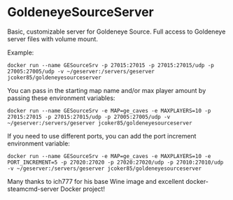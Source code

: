 # GoldeneyeSourceServer
Basic, customizable server for Goldeneye Source.
Full access to Goldeneye server files with volume mount. 

Example:
```
docker run --name GESourceSrv -p 27015:27015 -p 27015:27015/udp -p 27005:27005/udp -v ~/geserver:/servers/geserver jcoker85/goldeneyesourceserver 
```

You can pass in the starting map name and/or max player amount by passing these environment variables:
```
docker run --name GESourceSrv -e MAP=ge_caves -e MAXPLAYERS=10 -p 27015:27015 -p 27015:27015/udp -p 27005:27005/udp -v ~/geserver:/servers/geserver jcoker85/goldeneyesourceserver 
```

If you need to use different ports, you can add the port increment environment variable:
```
docker run --name GESourceSrv -e MAP=ge_caves -e MAXPLAYERS=10 -e PORT_INCREMENT=5 -p 27020:27020 -p 27020:27020/udp -p 27010:27010/udp -v ~/geserver:/servers/geserver jcoker85/goldeneyesourceserver 
```

Many thanks to ich777 for his base Wine image and excellent docker-steamcmd-server Docker project!
